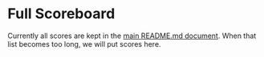 # Full Scoreboard

Currently all scores are kept in the 
[main README.md document](https://github.com/google/unrestricted-adversarial-examples/blob/master/README.md). 
When that list becomes too long, we will put scores here.